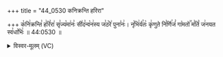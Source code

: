 +++
title = "44_0530 कनिक्रन्ति हरिरा"

+++
क꣡नि꣢क्रन्ति꣣ ह꣢रि꣣रा꣢ सृ꣣ज्य꣡मा꣢नः꣣ सी꣢द꣣न्व꣡न꣢स्य ज꣣ठ꣡रे꣢ पुना꣣नः꣢। नृ꣡भि꣢र्य꣣तः꣡ कृ꣢णुते नि꣣र्णि꣢जं꣣ गा꣡मतो꣢꣯ म꣣तिं꣡ ज꣢नयत स्व꣣धा꣡भिः꣢ ॥ 44:0530 ॥

<details><summary>विस्वर-मूलम् (VC)</summary>

कनिक्रन्ति हरिरा सृज्यमानः सीदन्वनस्य जठरे पुनानः । नृभिर्यतः कृणुते निर्णिजं गामतो मतिं जनयत स्वधाभिः ॥५३०॥
</details>
